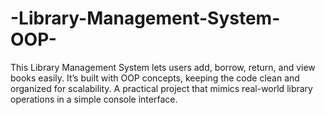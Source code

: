 # -Library-Management-System-OOP-
This Library Management System lets users add, borrow, return, and view books easily. It’s built with OOP concepts, keeping the code clean and organized for scalability. A practical project that mimics real-world library operations in a simple console interface.
